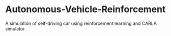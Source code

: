 # Autonomous-Vehicle-Reinforcement
A simulation of self-driving car using reinforcement learning and CARLA simulator.

